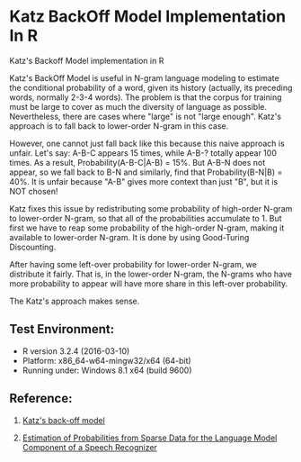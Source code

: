 # Katz BackOff Model Implementation In R
Katz's Backoff Model implementation in R

Katz's BackOff Model is useful in N-gram language modeling to estimate the conditional probability of a word, given its history (actually, its preceding words, normally 2-3-4 words). The problem is that the corpus for training must be large to cover as much the diversity of language as possible. Nevertheless, there are cases where "large" is not "large enough". Katz's approach is to fall back to lower-order N-gram in this case.

However, one cannot just fall back like this because this naive approach is unfair. Let's say: A-B-C appears 15 times, while A-B-? totally appear 100 times. As a result, Probability(A-B-C|A-B) = 15%. But A-B-N does not appear, so we fall back to B-N and similarly, find that Probability(B-N|B) = 40%. It is unfair because "A-B" gives more context than just "B", but it is NOT chosen!

Katz fixes this issue by redistributing some probability of high-order N-gram to lower-order N-gram, so that all of the probabilities accumulate to 1. But first we have to reap some probability of the high-order N-gram, making it available to lower-order N-gram. It is done by using Good-Turing Discounting.

After having some left-over probability for lower-order N-gram, we distribute it fairly. That is, in the lower-order N-gram, the N-grams who have more probability to appear will have more share in this left-over probability.

The Katz's approach makes sense.

## Test Environment:

* R version 3.2.4 (2016-03-10)
* Platform: x86_64-w64-mingw32/x64 (64-bit)
* Running under: Windows 8.1 x64 (build 9600)


## Reference:
1. [Katz's back-off model](https://en.wikipedia.org/wiki/Katz%27s_back-off_model)

2. [Estimation of Probabilities from Sparse Data for the Language Model Component of a Speech Recognizer](http://l2r.cs.uiuc.edu/~danr/Teaching/CS546-09/Papers/Katz87.pdf)
